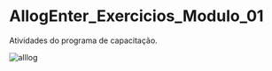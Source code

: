# AllogEnter_Exercicios_Modulo_01

Atividades do programa de capacitação.

![alllog](https://github.com/leandro-guimaraes/AllogEnter_Exercicios_Modulo_01/assets/85081592/c62c8d57-f214-49d5-a99d-107885af3366)
